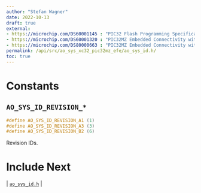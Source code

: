 ```yaml
---
author: "Stefan Wagner"
date: 2022-10-13
draft: true
external:
- https://microchip.com/DS60001145 : "PIC32 Flash Programming Specification"
- https://microchip.com/DS60001320 : "PIC32MZ Embedded Connectivity with Floating Point Unit (EF) Family Data sheet"
- https://microchip.com/DS80000663 : "PIC32MZ Embedded Connectivity with Floating Point Unit (EF) Family Errata"
permalink: /api/src/ao_sys_xc32_pic32mz_efe/ao_sys_id.h/
toc: true
---
```


# Constants

## `AO_SYS_ID_REVISION_*`

```c
#define AO_SYS_ID_REVISION_A1 (1)
#define AO_SYS_ID_REVISION_A3 (3)
#define AO_SYS_ID_REVISION_B2 (6)
```

Revision IDs.

# Include Next

| [`ao_sys_id.h`](../ao_sys_xc32_pic32/ao_sys_id.h.md) |
